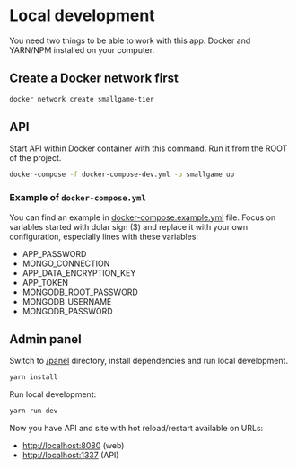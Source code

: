 # Local development

You need two things to be able to work with this app. Docker and YARN/NPM installed on your computer.

## Create a Docker network first

```sh
docker network create smallgame-tier
```

## API

Start API within Docker container with this command. Run it from the ROOT of the project.

```sh
docker-compose -f docker-compose-dev.yml -p smallgame up
```

### Example of `docker-compose.yml`

You can find an example in [docker-compose.example.yml](../docker-compose.example.yml) file.
Focus on variables started with dolar sign ($) and replace it with your own configuration, especially lines with these variables:

-   APP_PASSWORD
-   MONGO_CONNECTION
-   APP_DATA_ENCRYPTION_KEY
-   APP_TOKEN
-   MONGODB_ROOT_PASSWORD
-   MONGODB_USERNAME
-   MONGODB_PASSWORD

## Admin panel

Switch to [/panel](./panel/) directory, install dependencies and run local development.

```sh
yarn install
```

Run local development:

```sh
yarn run dev
```

Now you have API and site with hot reload/restart available on URLs:

-   <http://localhost:8080> (web)
-   <http://localhost:1337> (API)
